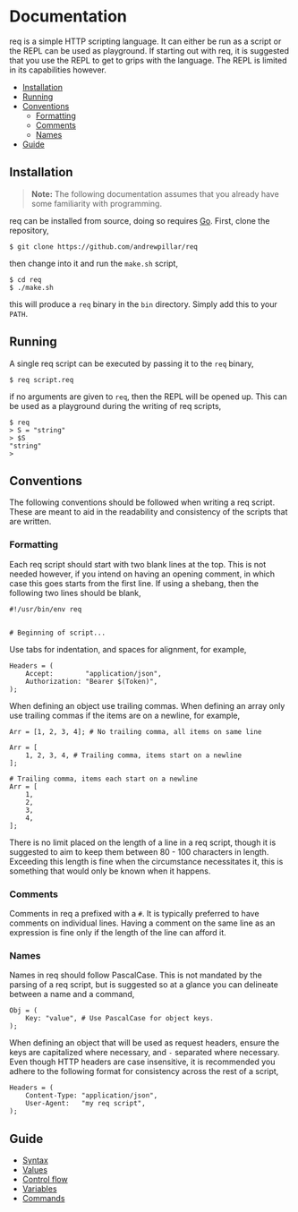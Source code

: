 # Documentation

req is a simple HTTP scripting language. It can either be run as a script or
the REPL can be used as playground. If starting out with req, it is suggested
that you use the REPL to get to grips with the language. The REPL is limited in
its capabilities however.

* [Installation](#installation)
* [Running](#running)
* [Conventions](#conventions)
  * [Formatting](#formatting)
  * [Comments](#comments)
  * [Names](#names)
* [Guide](#guide)

## Installation

>**Note:** The following documentation assumes that you already have some
familiarity with programming.

req can be installed from source, doing so requires [Go][0]. First, clone the
repository,

    $ git clone https://github.com/andrewpillar/req

then change into it and run the `make.sh` script,

    $ cd req
    $ ./make.sh

this will produce a `req` binary in the `bin` directory. Simply add this to your
`PATH`.

## Running

A single req script can be executed by passing it to the `req` binary,

    $ req script.req

if no arguments are given to `req`, then the REPL will be opened up. This can
be used as a playground during the writing of req scripts,

    $ req
    > S = "string"
    > $S
    "string"
    >

## Conventions

The following conventions should be followed when writing a req script. These
are meant to aid in the readability and consistency of the scripts that are
written.

### Formatting

Each req script should start with two blank lines at the top. This is not needed
however, if you intend on having an opening comment, in which case this goes
starts from the first line. If using a shebang, then the following two lines
should be blank,

    #!/usr/bin/env req
    
    
    # Beginning of script...

Use tabs for indentation, and spaces for alignment, for example,

    Headers = (
        Accept:        "application/json",
        Authorization: "Bearer $(Token)",
    );

When defining an object use trailing commas. When defining an array only use
trailing commas if the items are on a newline, for example,

    Arr = [1, 2, 3, 4]; # No trailing comma, all items on same line

    Arr = [
        1, 2, 3, 4, # Trailing comma, items start on a newline
    ];

    # Trailing comma, items each start on a newline
    Arr = [
        1,
        2,
        3,
        4,
    ];

There is no limit placed on the length of a line in a req script, though it is
suggested to aim to keep them between 80 - 100 characters in length. Exceeding
this length is fine when the circumstance necessitates it, this is something
that would only be known when it happens.

### Comments

Comments in req a prefixed with a `#`. It is typically preferred to have
comments on individual lines. Having a comment on the same line as an
expression is fine only if the length of the line can afford it.

### Names

Names in req should follow PascalCase. This is not mandated by the parsing of
a req script, but is suggested so at a glance you can delineate between a name
and a command,

    Obj = (
        Key: "value", # Use PascalCase for object keys.
    );

When defining an object that will be used as request headers, ensure the keys
are capitalized where necessary, and `-` separated where necessary. Even though
HTTP headers are case insensitive, it is recommended you adhere to the following
format for consistency across the rest of a script,

    Headers = (
        Content-Type: "application/json",
        User-Agent:   "my req script",
    );

## Guide

* [Syntax](syntax.md)
* [Values](values.md)
* [Control flow](control-flow.md)
* [Variables](variables.md)
* [Commands](commands.md)

[0]: https://go.dev
